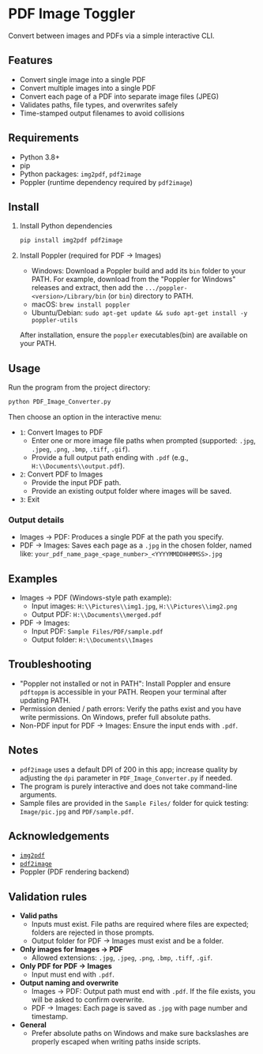 # PDF Image Toggler

Convert between images and PDFs via a simple interactive CLI.

## Features
- Convert single image into a single PDF
- Convert multiple images into a single PDF
- Convert each page of a PDF into separate image files (JPEG)
- Validates paths, file types, and overwrites safely
- Time-stamped output filenames to avoid collisions

## Requirements
- Python 3.8+
- pip
- Python packages: `img2pdf`, `pdf2image`
- Poppler (runtime dependency required by `pdf2image`)

## Install
1. Install Python dependencies
   ```bash
   pip install img2pdf pdf2image
   ```
2. Install Poppler (required for PDF → Images)
   - Windows: Download a Poppler build and add its `bin` folder to your PATH. For example, download from the "Poppler for Windows" releases and extract, then add the `.../poppler-<version>/Library/bin` (or `bin`) directory to PATH.
   - macOS: `brew install poppler`
   - Ubuntu/Debian: `sudo apt-get update && sudo apt-get install -y poppler-utils`

   After installation, ensure the `poppler` executables(bin) are available on your PATH.

## Usage
Run the program from the project directory:
```bash
python PDF_Image_Converter.py
```
Then choose an option in the interactive menu:
- `1`: Convert Images to PDF
  - Enter one or more image file paths when prompted (supported: `.jpg`, `.jpeg`, `.png`, `.bmp`, `.tiff`, `.gif`).
  - Provide a full output path ending with `.pdf` (e.g., `H:\\Documents\\output.pdf`).
- `2`: Convert PDF to Images
  - Provide the input PDF path.
  - Provide an existing output folder where images will be saved.
- `3`: Exit

### Output details
- Images → PDF: Produces a single PDF at the path you specify.
- PDF → Images: Saves each page as a `.jpg` in the chosen folder, named like:
  `your_pdf_name_page_<page_number>_<YYYYMMDDHHMMSS>.jpg`

## Examples
- Images → PDF (Windows-style path example):
  - Input images: `H:\\Pictures\\img1.jpg`, `H:\\Pictures\\img2.png`
  - Output PDF: `H:\\Documents\\merged.pdf`
- PDF → Images:
  - Input PDF: `Sample Files/PDF/sample.pdf`
  - Output folder: `H:\\Documents\\Images`

## Troubleshooting
- "Poppler not installed or not in PATH": Install Poppler and ensure `pdftoppm` is accessible in your PATH. Reopen your terminal after updating PATH.
- Permission denied / path errors: Verify the paths exist and you have write permissions. On Windows, prefer full absolute paths.
- Non-PDF input for PDF → Images: Ensure the input ends with `.pdf`.

## Notes
- `pdf2image` uses a default DPI of 200 in this app; increase quality by adjusting the `dpi` parameter in `PDF_Image_Converter.py` if needed.
- The program is purely interactive and does not take command-line arguments.
- Sample files are provided in the `Sample Files/` folder for quick testing: `Image/pic.jpg` and `PDF/sample.pdf`.

## Acknowledgements
- [`img2pdf`](https://pypi.org/project/img2pdf/)
- [`pdf2image`](https://pypi.org/project/pdf2image/)
- Poppler (PDF rendering backend)

## Validation rules
- **Valid paths**
  - Inputs must exist. File paths are required where files are expected; folders are rejected in those prompts.
  - Output folder for PDF → Images must exist and be a folder.
- **Only images for Images → PDF**
  - Allowed extensions: `.jpg`, `.jpeg`, `.png`, `.bmp`, `.tiff`, `.gif`.
- **Only PDF for PDF → Images**
  - Input must end with `.pdf`.
- **Output naming and overwrite**
  - Images → PDF: Output path must end with `.pdf`. If the file exists, you will be asked to confirm overwrite.
  - PDF → Images: Each page is saved as `.jpg` with page number and timestamp.
- **General**
  - Prefer absolute paths on Windows and make sure backslashes are properly escaped when writing paths inside scripts.
